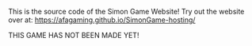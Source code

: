This is the source code of the Simon Game Website! Try out the website over at: https://afagaming.github.io/SimonGame-hosting/


THIS GAME HAS NOT BEEN MADE YET!
